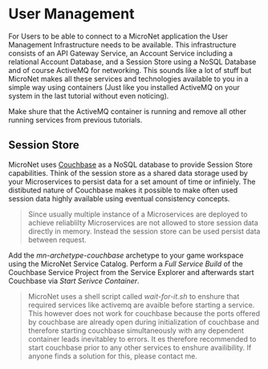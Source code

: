 # User Management

For Users to be able to connect to a MicroNet application the User Management Infrastructure needs to be available. This infrastructure consists of an API Gateway Service, an Account Service including a relational Account Database, and a Session Store using a NoSQL Database and of course ActiveMQ for networking. This sounds like a lot of stuff but MicroNet makes all these services and technologies available to you in a simple way using containers (Just like you installed ActiveMQ on your system in the last tutorial without even noticing).

Make shure that the ActiveMQ container is running and remove all other running services from previous tutorials. 

## Session Store

MicroNet uses [Couchbase](https://www.couchbase.com/) as a NoSQL database to provide Session Store capabilities. Think of the session store as a shared data storage used by your Microservices to persist data for a set amount of time or infiniely. The distibuted nature of Couchbase makes it possible to make often used session data highly available using eventual consistency concepts.

> Since usually multiple instance of a Microservices are deployed to achieve reliablilty Microservices are not allowed to store session data directly in memory. Instead the session store can be used persist data between request.

Add the *mn-archetype-couchbase* archetype to your game workspace using the MicroNet Service Catalog. Perform a *Full Service Build* of the Couchbase Service Project from the Service Explorer and afterwards start Couchbase via *Start Serivce Container*.

> MicroNet uses a shell script called *wait-for-it.sh* to enshure that required services like activemq are avaible before starting a service. This however does not work for couchbase because the ports offered by couchbase are already open during initialization of couchbase and therefore starting couchbase simultaneously with any dependent container leads inevitabley to errors. It es therefore recommended to start couchbase prior to any other services to enshure availibility. If anyone finds a solution for this, please contact me.  

